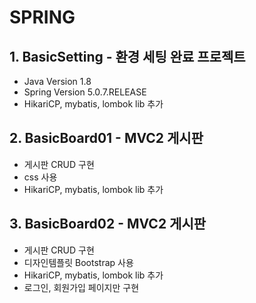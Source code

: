 # SPRING

## 1. BasicSetting - 환경 세팅 완료 프로젝트
* Java Version 1.8
* Spring Version 5.0.7.RELEASE
* HikariCP, mybatis, lombok lib 추가

## 2. BasicBoard01 - MVC2 게시판
* 게시판 CRUD 구현
* css 사용
* HikariCP, mybatis, lombok lib 추가

## 3. BasicBoard02 - MVC2 게시판
* 게시판 CRUD 구현
* 디자인템플릿 Bootstrap 사용
* HikariCP, mybatis, lombok lib 추가
* 로그인, 회원가입 페이지만 구현
